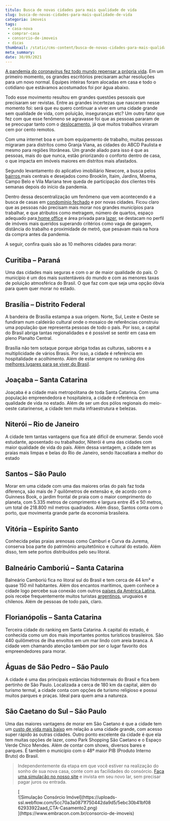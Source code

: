 ```yaml
---
titulo: Busca de novas cidades para mais qualidade de vida
slug: busca-de-novas-cidades-para-mais-qualidade-de-vida
categoria: imoveis
tags:
 - casa-nova
 - comprar-casa
 - consorcio-de-imoveis
 - dicas
thumbnail: /static/cms-content/busca-de-novas-cidades-para-mais-qualidade-de-vida.jpg
meta_summary: 
date: 30/09/2021
---
```

[A pandemia do coronavírus fez todo mundo repensar a própria vida](https://www.embracon.com.br/blog/habitos-de-consumo-antes-durante-e-pos-pandemia). Em um primeiro momento, os grandes escritórios precisaram achar resoluções para um novo normal. Equipes inteiras foram alocadas em casa e todo o cotidiano que estávamos acostumados foi por água abaixo.

Todo esse movimento resultou em grandes questões pessoais que precisaram ser revistas. Entre as grandes incertezas que nasceram nesse momento foi: será que eu quero continuar a viver em uma cidade grande sem qualidade de vida, com poluição, inseguranças etc? Um outro fator que fez com que esse fenômeno se agravasse foi que as pessoas pararam de se preocupar tanto com o [deslocamento](https://www.embracon.com.br/blog/8-motivos-para-voce-morar-perto-do-trabalho), já que muitos trabalhos viraram cem por cento remotos.

Com uma internet boa e um bom equipamento de trabalho, muitas pessoas migraram para distritos como Granja Viana, as cidades do ABCD Paulista e mesmo para regiões litorâneas. Um grande aliado para isso é que as pessoas, mais do que nunca, estão priorizando o conforto dentro de casa, o que impacta em imóveis maiores em distritos mais afastados.

Segundo levantamento do aplicativo imobiliário Newcore, a busca pelos [bairros ](https://www.embracon.com.br/blog/saiba-o-que-considerar-ao-escolher-um-bairro-para-morar)mais centrais e desejados como Brooklin, Itaim, Jardins, Moema, Campo Belo e Vila Mariana teve queda de participação dos clientes três semanas depois do início da pandemia.

Dentro dessa descentralização um fenômeno que vem acontecendo é a busca de casas em [condomínio fechado](https://www.embracon.com.br/blog/casa-em-condominio-fechado-quando-e-porque-fazer-esse-investimento) e por novas cidades. Ficou claro que as pessoas não precisam mais morar nos grandes municípios para trabalhar, e que atributos como metragem, número de quartos, espaço adequado para[ home office](https://www.embracon.com.br/blog/home-office-5-dicas-para-manter-o-cantinho-de-trabalho-organizado) e área privada para [lazer](https://www.embracon.com.br/blog/o-que-nao-pode-faltar-na-area-externa-da-casa-para-garantir-o-lazer-da-familia), se destacam no perfil de imóveis mais queridos superando critérios como vaga de garagem, distância do trabalho e proximidade de metrô, que pesavam mais na hora da compra antes da pandemia.

A seguir, confira quais são as 10 melhores cidades para morar:

Curitiba – Paraná
-----------------

Uma das cidades mais seguras e com o ar de maior qualidade do país. O município é um dos mais sustentáveis do mundo e com as menores taxas de poluição atmosférica do Brasil. O que faz com que seja uma opção óbvia para quem quer morar no estado.

Brasília – Distrito Federal
---------------------------

A bandeira de Brasília estampa a sua origem. Norte, Sul, Leste e Oeste se fundiram num caldeirão cultural onde o mosaico de referências construiu uma população que representa pessoas de todo o país. Por isso, a capital do Brasil abriga tantas regionalidades e é possível se sentir em casa em pleno Planalto Central.

Brasília não tem sotaque porque abriga todas as culturas, sabores e a multiplicidade de vários Brasis. Por isso, a cidade é referência em hospitalidade e acolhimento. Além de estar sempre no ranking dos [melhores lugares para se viver do Brasil](https://www.embracon.com.br/blog/conheca-as-melhores-cidades-para-se-viver-no-brasil).

Joaçaba – Santa Catarina
------------------------

Joaçaba é a cidade mais metropolitana de toda Santa Catarina. Com uma população empreendedora e hospitaleira, a cidade é referência em qualidade de vida no estado. Além de ser um dos pólos regionais do meio-oeste catarinense, a cidade tem muita infraestrutura e belezas.

Niterói – Rio de Janeiro
------------------------

A cidade tem tantas vantagens que fica até difícil de enumerar. Sendo você estudante, aposentado ou trabalhador, Niterói é uma das cidades com maior qualidade de vida do país. Além dessa vantagem, a cidade tem as praias mais limpas e belas do Rio de Janeiro, sendo Itacoatiara a melhor do estado

Santos – São Paulo
------------------

Morar em uma cidade com uma das maiores orlas do país faz toda diferença, são mais de 7 quilômetros de extensão e, de acordo com o Guinness Book, o jardim frontal de praia com o maior comprimento do planeta, com 5.335 metros de comprimento e largura entre 45 e 50 metros, um total de 218.800 mil metros quadrados. Além disso, Santos conta com o porto, que movimenta grande parte da economia brasileira.

Vitória – Espírito Santo
------------------------

Conhecida pelas praias arenosas como Camburi e Curva da Jurema, conserva boa parte do patrimônio arquitetônico e cultural do estado. Além disso, tem sete portos distribuídos pelo seu litoral.

Balneário Camboriú – Santa Catarina
-----------------------------------

Balneário Camboriú fica no litoral sul do Brasil e tem cerca de 44 km² e quase 150 mil habitantes. Além dos encantos marítimos, quem conhece a cidade logo percebe sua conexão com outros [países da América Latina](https://www.embracon.com.br/blog/os-melhores-destinos-de-viagem-na-america-do-sul), pois recebe frequentemente muitos turistas [argentinos](https://www.embracon.com.br/blog/veja-4-razoes-para-viajar-para-a-argentina-nas-suas-proximas-ferias), uruguaios e chilenos. Além de pessoas de todo país, claro.

Florianópolis – Santa Catarina
------------------------------

Terceira cidade do ranking em Santa Catarina. A capital do estado, é conhecida como um dos mais importantes pontos turísticos brasileiros. São 440 quilômetros de ilha envoltos em um mar lindo com areia branca. A cidade vem chamando atenção também por ser o lugar favorito dos empreendedores para morar.

Águas de São Pedro – São Paulo
------------------------------

A cidade é uma das principais estâncias hidrotermais do Brasil e fica bem pertinho de São Paulo. Localizada a cerca de 180 km da capital, além do turismo termal, a cidade conta com opções de turismo religioso e possui muitos parques e praças. Ideal para quem ama a natureza.

São Caetano do Sul – São Paulo
------------------------------

Uma das maiores vantagens de morar em São Caetano é que a cidade tem um [custo de vida mais baixo](https://www.embracon.com.br/blog/melhores-cidades-para-viver-com-valores-de-metro-quadrado) em relação a uma cidade grande, com acesso super rápido às outras cidades. Outro ponto excelente da cidade é que ela tem muitas opções de lazer, como Park Shopping São Caetano e o Espaço Verde Chico Mendes. Além de contar com shows, diversos bares e parques. É também o município com o 48º maior PIB (Produto Interno Bruto) do Brasil.

> Independentemente da etapa em que você estiver na realização do sonho de sua nova casa, conte com as facilidades do consórcio. [Faça uma simulação no nosso site](https://www.embracon.com.br/consorcio-de-imoveis) e invista em seu novo lar, sem precisar pagar juros ou entrada.

<figure class="w-richtext-figure-type-image w-richtext-align-center">[<div>![Simulação Consórcio Imóvel](https://uploads-ssl.webflow.com/5cc70a3a0871f750442da9d5/5ebc30b41bf0862933922aad_CTA-Casamento2.png)</div>](https://www.embracon.com.br/consorcio-de-imoveis)</figure>‍
